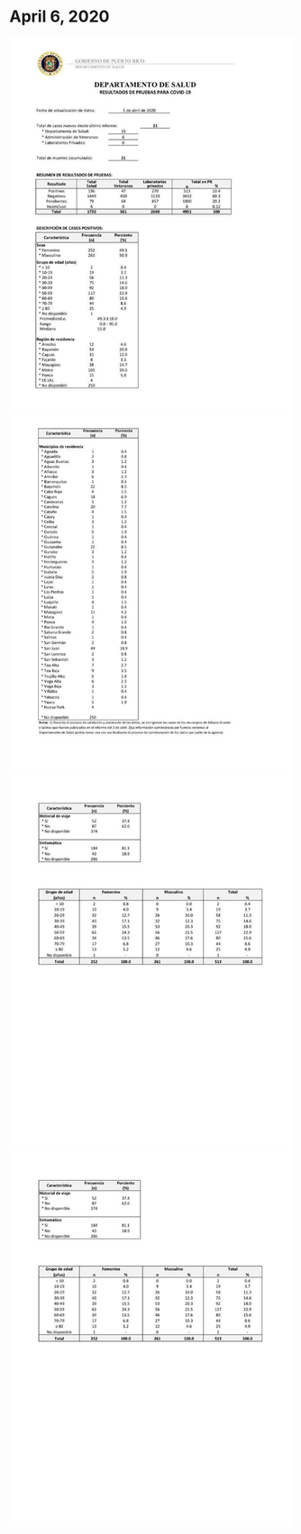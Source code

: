 # April 6, 2020

![04-05-2020_1.jpg](04-05-2020_1.jpg)
![04-05-2020_2.jpg](04-05-2020_2.jpg)
![04-05-2020_3.jpg](04-05-2020_3.jpg)
![04-05-2020_3.jpg](04-05-2020_3.jpg)